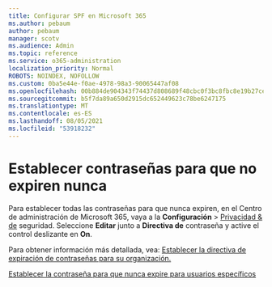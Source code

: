 ```yaml
---
title: Configurar SPF en Microsoft 365
ms.author: pebaum
author: pebaum
manager: scotv
ms.audience: Admin
ms.topic: reference
ms.service: o365-administration
localization_priority: Normal
ROBOTS: NOINDEX, NOFOLLOW
ms.custom: 0ba5e44e-f0ae-4978-98a3-90065447af08
ms.openlocfilehash: 00b884de904343f74437d808689f48cbc0f3bc8fbc8e19b27cebd1e2a68fdd71
ms.sourcegitcommit: b5f7da89a650d2915dc652449623c78be6247175
ms.translationtype: MT
ms.contentlocale: es-ES
ms.lasthandoff: 08/05/2021
ms.locfileid: "53918232"
---
```

# <a name="set-passwords-to-never-expire"></a>Establecer contraseñas para que no expiren nunca 

Para establecer todas las contraseñas para que nunca expiren, en el Centro de administración de Microsoft 365, vaya a la **Configuración**  >  [Privacidad &amp; de](https://portal.office.com/adminportal/home#/settings/security) seguridad. Seleccione **Editar** junto a **Directiva de** contraseña y active el control deslizante en **On**.
  
Para obtener información más detallada, vea: [Establecer la directiva de expiración de contraseñas para su organización.](https://docs.microsoft.com/microsoft-365/admin/manage/set-password-expiration-policy)
  
[Establecer la contraseña para que nunca expire para usuarios específicos](https://docs.microsoft.com/microsoft-365/admin/add-users/set-password-to-never-expire)
  
